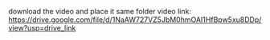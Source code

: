 download the video and place it same folder
video link: https://drive.google.com/file/d/1NaAW727VZ5JbM0hmOAI1HfBpw5xu8DDp/view?usp=drive_link
